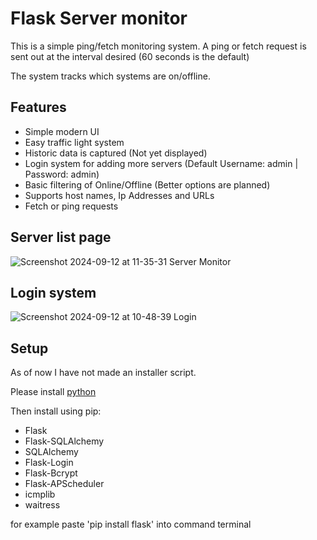 # Flask Server monitor
This is a simple ping/fetch monitoring system. A ping or fetch request is sent out at the interval desired (60 seconds is the default)

The system tracks which systems are on/offline. 

## Features
- Simple modern UI
- Easy traffic light system
- Historic data is captured (Not yet displayed)
- Login system for adding more servers (Default Username: admin | Password: admin)
- Basic filtering of Online/Offline (Better options are planned)
- Supports host names, Ip Addresses and URLs
- Fetch or ping requests

## Server list page
![Screenshot 2024-09-12 at 11-35-31 Server Monitor](https://github.com/user-attachments/assets/24764838-8e3b-4409-929d-7c5a8427bd81)

## Login system
![Screenshot 2024-09-12 at 10-48-39 Login](https://github.com/user-attachments/assets/d4763e35-1cae-4ab8-aeb0-8b69bdb59d60)

## Setup

As of now I have not made an installer script.

Please install [python](https://www.python.org/)

Then install using pip:
- Flask
- Flask-SQLAlchemy
- SQLAlchemy
- Flask-Login
- Flask-Bcrypt
- Flask-APScheduler
- icmplib
- waitress

for example paste 'pip install flask' into command terminal
